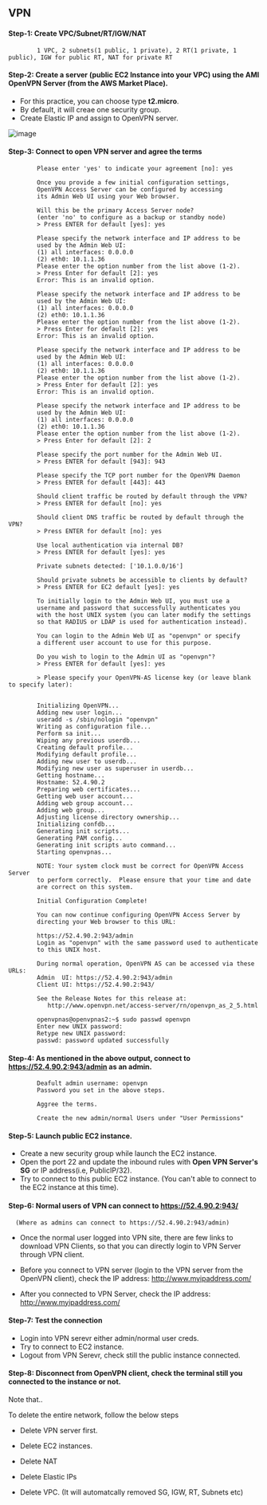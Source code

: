 
## VPN

#### Step-1: Create VPC/Subnet/RT/IGW/NAT
  
			1 VPC, 2 subnets(1 public, 1 private), 2 RT(1 private, 1 public), IGW for public RT, NAT for private RT
	
#### Step-2: Create a server (public EC2 Instance into your VPC) using the AMI OpenVPN Server (from the AWS Market Place).

   * For this practice, you can choose type **t2.micro**.
   * By default, it will creae one security group.
   * Create Elastic IP and assign to OpenVPN server.
   
      
   ![image](https://user-images.githubusercontent.com/24622526/50554128-069f8700-0cdb-11e9-9cd8-e57f1a891b33.png)

#### Step-3: Connect to open VPN server and agree the terms

			Please enter 'yes' to indicate your agreement [no]: yes

			Once you provide a few initial configuration settings,
			OpenVPN Access Server can be configured by accessing
			its Admin Web UI using your Web browser.

			Will this be the primary Access Server node?
			(enter 'no' to configure as a backup or standby node)
			> Press ENTER for default [yes]: yes

			Please specify the network interface and IP address to be
			used by the Admin Web UI:
			(1) all interfaces: 0.0.0.0
			(2) eth0: 10.1.1.36
			Please enter the option number from the list above (1-2).
			> Press Enter for default [2]: yes
			Error: This is an invalid option.

			Please specify the network interface and IP address to be
			used by the Admin Web UI:
			(1) all interfaces: 0.0.0.0
			(2) eth0: 10.1.1.36
			Please enter the option number from the list above (1-2).
			> Press Enter for default [2]: yes
			Error: This is an invalid option.

			Please specify the network interface and IP address to be
			used by the Admin Web UI:
			(1) all interfaces: 0.0.0.0
			(2) eth0: 10.1.1.36
			Please enter the option number from the list above (1-2).
			> Press Enter for default [2]: yes
			Error: This is an invalid option.

			Please specify the network interface and IP address to be
			used by the Admin Web UI:
			(1) all interfaces: 0.0.0.0
			(2) eth0: 10.1.1.36
			Please enter the option number from the list above (1-2).
			> Press Enter for default [2]: 2

			Please specify the port number for the Admin Web UI.
			> Press ENTER for default [943]: 943

			Please specify the TCP port number for the OpenVPN Daemon
			> Press ENTER for default [443]: 443

			Should client traffic be routed by default through the VPN?
			> Press ENTER for default [no]: yes

			Should client DNS traffic be routed by default through the VPN?
			> Press ENTER for default [no]: yes

			Use local authentication via internal DB?
			> Press ENTER for default [yes]: yes

			Private subnets detected: ['10.1.0.0/16']

			Should private subnets be accessible to clients by default?
			> Press ENTER for EC2 default [yes]: yes

			To initially login to the Admin Web UI, you must use a
			username and password that successfully authenticates you
			with the host UNIX system (you can later modify the settings
			so that RADIUS or LDAP is used for authentication instead).

			You can login to the Admin Web UI as "openvpn" or specify
			a different user account to use for this purpose.

			Do you wish to login to the Admin UI as "openvpn"?
			> Press ENTER for default [yes]: yes

			> Please specify your OpenVPN-AS license key (or leave blank to specify later):


			Initializing OpenVPN...
			Adding new user login...
			useradd -s /sbin/nologin "openvpn"
			Writing as configuration file...
			Perform sa init...
			Wiping any previous userdb...
			Creating default profile...
			Modifying default profile...
			Adding new user to userdb...
			Modifying new user as superuser in userdb...
			Getting hostname...
			Hostname: 52.4.90.2
			Preparing web certificates...
			Getting web user account...
			Adding web group account...
			Adding web group...
			Adjusting license directory ownership...
			Initializing confdb...
			Generating init scripts...
			Generating PAM config...
			Generating init scripts auto command...
			Starting openvpnas...

			NOTE: Your system clock must be correct for OpenVPN Access Server
			to perform correctly.  Please ensure that your time and date
			are correct on this system.

			Initial Configuration Complete!

			You can now continue configuring OpenVPN Access Server by
			directing your Web browser to this URL:

			https://52.4.90.2:943/admin
			Login as "openvpn" with the same password used to authenticate
			to this UNIX host.

			During normal operation, OpenVPN AS can be accessed via these URLs:
			Admin  UI: https://52.4.90.2:943/admin
			Client UI: https://52.4.90.2:943/

			See the Release Notes for this release at:
			   http://www.openvpn.net/access-server/rn/openvpn_as_2_5.html

			openvpnas@openvpnas2:~$ sudo passwd openvpn
			Enter new UNIX password:
			Retype new UNIX password:
			passwd: password updated successfully

#### Step-4: As mentioned in the above output, connect to https://52.4.90.2:943/admin as an admin.

			Deafult admin username: openvpn
			Password you set in the above steps.

			Aggree the terms.

			Create the new admin/normal Users under "User Permissions"

#### Step-5: Launch public EC2 instance.

   * Create a new security group while launch the EC2 instance. 
   * Open the port 22 and update the inbound rules with **Open VPN Server's SG** or IP address(i.e, PublicIP/32).
   * Try to connect to this public EC2 instance. (You can't able to connect to the EC2 instance at this time).

#### Step-6: Normal users of VPN can connect to https://52.4.90.2:943/
		
      (Where as admins can connect to https://52.4.90.2:943/admin)

   * Once the normal user logged into VPN site, there are few links to download VPN Clients, so that you can directly login to VPN Server through VPN client.

   * Before you connect to VPN server (login to the VPN server from the OpenVPN client), check the IP address: http://www.myipaddress.com/
   
   * After you connected to VPN Server, check the IP address: http://www.myipaddress.com/
			
#### Step-7: Test the connection

   * Login into VPN serevr either admin/normal user creds.
   * Try to connect to EC2 instance.
   * Logout from VPN Serevr, check still the public instance connected.

#### Step-8: Disconnect from OpenVPN client, check the terminal still you connected to the instance or not.

Note that..

To delete the entire network, follow the below steps

* Delete VPN server first.

* Delete EC2 instances.

* Delete NAT

* Delete Elastic IPs

* Delete VPC. (It will automatcally removed SG, IGW, RT, Subnets etc)

